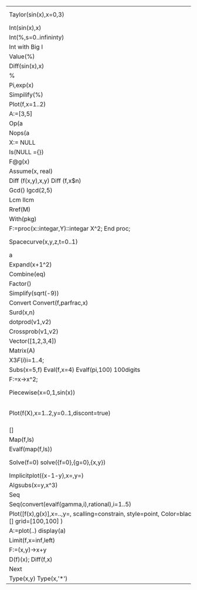 |||
|--- |--- |
|Taylor(sin(x),x=0,3)|Syms x;Taylor(sin(x),'Order',3)|
|Int(sin(x),x)|Int(sin(x),syms('x'))|
|Int(%,s=0..infininty)||
|Int with Big I|Shows it self|
|Value(%)|Answer of %|
|Diff(sin(x),x)||
|%|!! In linux|
|Pi,exp(x)||
|Simpilify(%)|Kholase kardan|
|Plot(f,x=1..2)||
|A:=[3,5]||
|Op(a||
|Nops(a||
|X:= NULL||
|Is(NULL ={})|False|
|F@g(x)||
|Assume(x, real)||
|Diff (f(x,y),x,y) Diff (f,x$n)||
|Gcd() Igcd(2,5)|For algebra for int|
|Lcm Ilcm|Same as gcd|
|Rref(M)|Matrix plekani|
|With(pkg)|Import package|
|F:=proc(x::integar,Y)::integar X^2; End proc;|FUNC|
|Spacecurve(x,y,z,t=0..1)|Plot GEN using plot packge|
|a||b Cat(a,b)|Concat|
|Expand(x+1^2)||
|Combine(eq)||
|Factor()||
|Simplify(sqrt(-9))||
|Convert Convert(f,parfrac,x)|Makhraj moshtarka|
|Surd(x,n)|Nth root of x|
|dotprod(v1,v2)||
|Crossprob(v1,v2)||
|Vector([1,2,3,4])||
|Matrix(A)||
|X$3 F(i)$i=1..4;|X,x,x f(1),f(2)…|
|Subs(x=5,f) Eval(f,x=4) Evalf(pi,100) 100digits|Ja gozari|
|F:=x->x^2;|Function defining|
|Piecewise(x=0,1,sin(x))|Define function if: X=0 :1 otherwise:sin|
|Plot(f(X),x=1..2,y=0..1,discont=true)|Discont=false:: napeyvastegi ro vasl mikone|
|[]|Ls|
|Map(f,ls)|Vector|
|Evalf(map(f,ls))|Numerical|
|Solve(f=0) solve({f=0},{g=0},{x,y})|Normal solve barhasbe x,y|
|Implicitplot({x-1-y},x=,y=)||
|Algsubs(x=y,x^3)||
|Seq|Same as MAP|
|Seq(convert(evalf(gamma,i),rational),i=1..5)||
|Plot([f(x),g(x)],x=..,y=, scalling=constrain, style=point, Color=black, Thicknewss=3, Numpoints=1111, view=[] grid=[100,100] )||
|A:=plot(..) display(a)||
|Limit(f,x=inf,left)||
|F:=(x,y)->x+y|Function|
|D(f)(x); Diff(f,x)|Moshtagh|
|Next|Continue in loops|
|Type(x,y) Type(x,'*')|Check whattype of x y|

